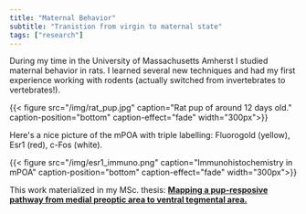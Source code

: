 ```yaml
---
title: "Maternal Behavior"
subtitle: "Tranistion from virgin to maternal state"
tags: ["research"]
---
```


During my time in the University of Massachusetts Amherst I studied maternal behavior in rats. I learned several new techniques and had my first experience working with rodents (actually switched from invertebrates to vertebrates!). 

{{< figure src="/img/rat_pup.jpg" 
    caption="Rat pup of around 12 days old." 
    caption-position="bottom" 
    caption-effect="fade"
    width="300px">}}

Here's a nice picture of the mPOA with triple labelling: Fluorogold (yellow), Esr1 (red), c-Fos (white). 


{{< figure src="/img/esr1_immuno.png" 
    caption="Immunohistochemistry in mPOA" 
    caption-position="bottom" 
    caption-effect="fade"
    width="300px">}}
    
This work materialized in my MSc. thesis: [**Mapping a pup-resposive pathway from medial preoptic area to ventral tegmental area.**](https://www.scholarworks.umass.edu/masters_theses_2/701/)